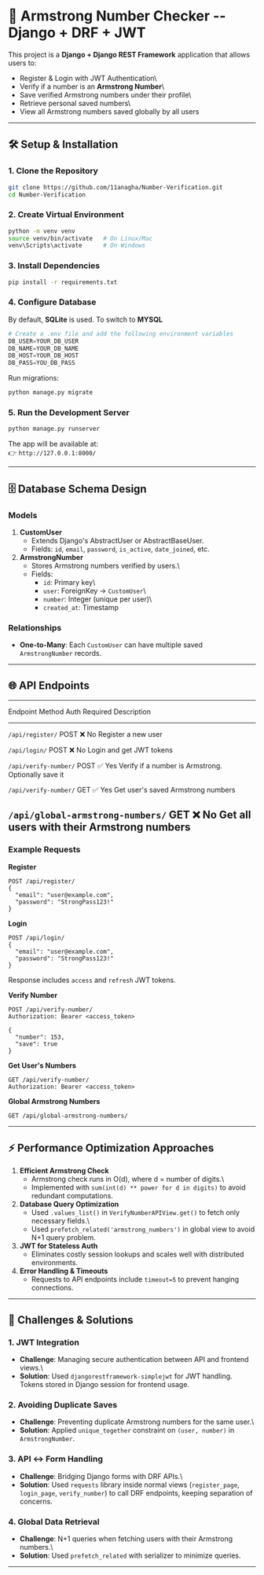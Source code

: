 # 🚀 Armstrong Number Checker -- Django + DRF + JWT

This project is a **Django + Django REST Framework** application that
allows users to:

-   Register & Login with JWT Authentication\
-   Verify if a number is an **Armstrong Number**\
-   Save verified Armstrong numbers under their profile\
-   Retrieve personal saved numbers\
-   View all Armstrong numbers saved globally by all users

------------------------------------------------------------------------

## 🛠️ Setup & Installation

### 1. Clone the Repository

``` bash
git clone https://github.com/11anagha/Number-Verification.git
cd Number-Verification
```

### 2. Create Virtual Environment

``` bash
python -m venv venv
source venv/bin/activate   # On Linux/Mac
venv\Scripts\activate      # On Windows
```

### 3. Install Dependencies

``` bash
pip install -r requirements.txt
```

### 4. Configure Database

By default, **SQLite** is used. To switch to **MYSQL**

``` python
# Create a .env file and add the following environment variables
DB_USER=YOUR_DB_USER
DB_NAME=YOUR_DB_NAME
DB_HOST=YOUR_DB_HOST
DB_PASS=YOU_DB_PASS
```

Run migrations:

``` bash
python manage.py migrate
```

### 5. Run the Development Server

``` bash
python manage.py runserver
```

The app will be available at:\
👉 `http://127.0.0.1:8000/`

------------------------------------------------------------------------

## 🗄️ Database Schema Design

### Models

1.  **CustomUser**
    -   Extends Django's AbstractUser or AbstractBaseUser.
    -   Fields: `id`, `email`, `password`, `is_active`, `date_joined`,
        etc.
2.  **ArmstrongNumber**
    -   Stores Armstrong numbers verified by users.\
    -   Fields:
        -   `id`: Primary key\
        -   `user`: ForeignKey → `CustomUser`\
        -   `number`: Integer (unique per user)\
        -   `created_at`: Timestamp

### Relationships

-   **One-to-Many**: Each `CustomUser` can have multiple saved
    `ArmstrongNumber` records.

------------------------------------------------------------------------

## 🌐 API Endpoints

  -------------------------------------------------------------------------
  Endpoint                           Method   Auth Required   Description
  ---------------------------------- -------- --------------- -------------
  `/api/register/`                   POST     ❌ No           Register a
                                                              new user

  `/api/login/`                      POST     ❌ No           Login and get
                                                              JWT tokens

  `/api/verify-number/`              POST     ✅ Yes          Verify if a
                                                              number is
                                                              Armstrong.
                                                              Optionally
                                                              save it

  `/api/verify-number/`              GET      ✅ Yes          Get user's
                                                              saved
                                                              Armstrong
                                                              numbers

  `/api/global-armstrong-numbers/`   GET      ❌ No           Get all users
                                                              with their
                                                              Armstrong
                                                              numbers
  -------------------------------------------------------------------------

### Example Requests

**Register**

``` http
POST /api/register/
{
  "email": "user@example.com",
  "password": "StrongPass123!"
}
```

**Login**

``` http
POST /api/login/
{
  "email": "user@example.com",
  "password": "StrongPass123!"
}
```

Response includes `access` and `refresh` JWT tokens.

**Verify Number**

``` http
POST /api/verify-number/
Authorization: Bearer <access_token>

{
  "number": 153,
  "save": true
}
```

**Get User's Numbers**

``` http
GET /api/verify-number/
Authorization: Bearer <access_token>
```

**Global Armstrong Numbers**

``` http
GET /api/global-armstrong-numbers/
```

------------------------------------------------------------------------

## ⚡ Performance Optimization Approaches

1.  **Efficient Armstrong Check**
    -   Armstrong check runs in O(d), where d = number of digits.\
    -   Implemented with `sum(int(d) ** power for d in digits)` to avoid
        redundant computations.
2.  **Database Query Optimization**
    -   Used `.values_list()` in `VerifyNumberAPIView.get()` to fetch
        only necessary fields.\
    -   Used `prefetch_related('armstrong_numbers')` in global view to
        avoid N+1 query problem.
3.  **JWT for Stateless Auth**
    -   Eliminates costly session lookups and scales well with
        distributed environments.
4.  **Error Handling & Timeouts**
    -   Requests to API endpoints include `timeout=5` to prevent hanging
        connections.

------------------------------------------------------------------------

## 🧩 Challenges & Solutions

### 1. **JWT Integration**

-   **Challenge**: Managing secure authentication between API and
    frontend views.\
-   **Solution**: Used `djangorestframework-simplejwt` for JWT handling.
    Tokens stored in Django session for frontend usage.

### 2. **Avoiding Duplicate Saves**

-   **Challenge**: Preventing duplicate Armstrong numbers for the same
    user.\
-   **Solution**: Applied `unique_together` constraint on
    `(user, number)` in `ArmstrongNumber`.

### 3. **API ↔ Form Handling**

-   **Challenge**: Bridging Django forms with DRF APIs.\
-   **Solution**: Used `requests` library inside normal views
    (`register_page`, `login_page`, `verify_number`) to call DRF
    endpoints, keeping separation of concerns.

### 4. **Global Data Retrieval**

-   **Challenge**: N+1 queries when fetching users with their Armstrong
    numbers.\
-   **Solution**: Used `prefetch_related` with serializer to minimize
    queries.

------------------------------------------------------------------------
